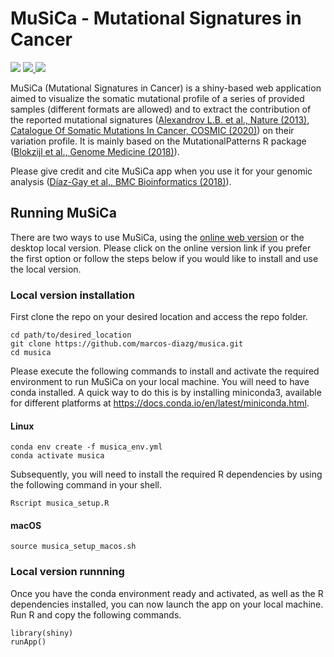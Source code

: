 # MuSiCa - Mutational Signatures in Cancer

<p>
<a href="https://github.com/marcos-diazg/musica/releases" alt="latest release version">
  <img src="https://img.shields.io/github/release/marcos-diazg/musica.svg" /></a>
<a href="https://github.com/marcos-diazg/musica/issues">
  <img src="https://img.shields.io/github/issues/marcos-diazg/musica"</a>
<a href="http://bioinfo.ciberehd.org:3838/MuSiCa/">
  <img src="https://img.shields.io/website?down_color=lightgrey&down_message=not%20available%20online%20version&up_color=green&up_message=online%20version&url=http%3A%2F%2Fbioinfo.ciberehd.org%3A3838%2FMuSiCa%2F" /></a>
</p>

MuSiCa (Mutational Signatures in Cancer) is a shiny-based web application aimed to visualize the somatic mutational profile of a series of provided samples (different formats are allowed) and to extract the contribution of the reported mutational signatures ([Alexandrov L.B. et al., Nature (2013)](http://dx.doi.org/10.1038/nature12477), [Catalogue Of Somatic Mutations In Cancer, COSMIC (2020)](http://cancer.sanger.ac.uk/cosmic/signatures)) on their variation profile. It is mainly based on the MutationalPatterns R package ([Blokzijl et al., Genome Medicine (2018)](https://doi.org/10.1186/s13073-018-0539-0)).

Please give credit and cite MuSiCa app when you use it for your genomic analysis ([Díaz-Gay et al., BMC Bioinformatics (2018)](https://doi.org/10.1186/s12859-018-2234-y)).

## Running MuSiCa

There are two ways to use MuSiCa, using the [online web version](http://bioinfo.ciberehd.org:3838/MuSiCa/) or the desktop local version. Please click on the online version link if you prefer the first option or follow the steps below if you would like to install and use the local version.

### Local version installation

First clone the repo on your desired location and access the repo folder.

```shell
cd path/to/desired_location
git clone https://github.com/marcos-diazg/musica.git
cd musica
```

Please execute the following commands to install and activate the required environment to run MuSiCa on your local machine. You will need to have conda installed. A quick way to do this is by installing miniconda3, available for different platforms at https://docs.conda.io/en/latest/miniconda.html.

#### Linux

```shell
conda env create -f musica_env.yml
conda activate musica
```

Subsequently, you will need to install the required R dependencies by using the following command in your shell.
```shell
Rscript musica_setup.R
```

#### macOS

```shell
source musica_setup_macos.sh
```

### Local version runnning

Once you have the conda environment ready and activated, as well as the R dependencies installed, you can now launch the app on your local machine. Run R and copy the following commands.

```{R}
library(shiny)
runApp()
```

